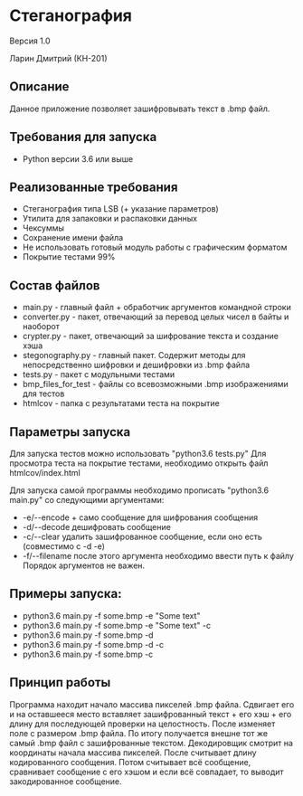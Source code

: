 # Стеганография
Версия 1.0

Ларин Дмитрий (КН-201)

## Описание
Данное приложение позволяет зашифровывать текст в .bmp файл. 

## Требования для запуска
* Python версии 3.6 или выше

## Реализованные требования
* Стеганография типа LSB (+ указание параметров)
* Утилита для запаковки и распаковки данных
* Чексуммы
* Сохранение имени файла
* Не использовать готовый модуль работы с графическим форматом
* Покрытие тестами 99%

## Состав файлов
* main.py - главный файл + обработчик аргументов командной строки
* converter.py - пакет, отвечающий за перевод целых чисел в байты и наоборот
* crypter.py - пакет, отвечающий за шифрование текста и создание хэша
* stegonography.py - главный пакет. Содержит методы для непосредственно шифровки и дешифровки из .bmp файла
* tests.py - пакет с модульными тестами
* bmp_files_for_test - файлы со всевозможными .bmp изображениями для тестов
* htmlcov - папка с результатами теста на покрытие

## Параметры запуска
Для запуска тестов можно использовать "python3.6 tests.py"
Для просмотра теста на покрытие тестами, необходимо открыть файл htmlcov/index.html

Для запуска самой программы необходимо прописать "python3.6 main.py" со следующими аргументами:
* -e/--encode   + само сообщение для шифрования сообщения
* -d/--decode	дешифровать сообщение
* -c/--clear	удалить зашифрованное сообщение, если оно есть (совместимо с -d -e)
* -f/--filename	после этого аргумента необходимо ввести путь к файлу
Порядок аргументов не важен.

## Примеры запуска:
* python3.6 main.py -f some.bmp -e "Some text"
* python3.6 main.py -f some.bmp -e "Some text" -c
* python3.6 main.py -f some.bmp -d
* python3.6 main.py -f some.bmp -d -c
* python3.6 main.py -f some.bmp -c

## Принцип работы
Программа находит начало массива пикселей .bmp файла. Сдвигает его и на оставшееся место вставляет зашифрованный текст + его хэш + его длину для последующей проверки на целостность. После изменяет поле с размером .bmp файла. По итогу получается внешне тот же самый .bmp файл с зашифрованные текстом.
Декодировщик смотрит на координаты начала массива пикселей.  После считывает длину кодированного сообщения. Потом считывает всё сообщение, сравнивает сообщение с его хэшом и если всё совпадает, то выводит закодированное сообщение.
